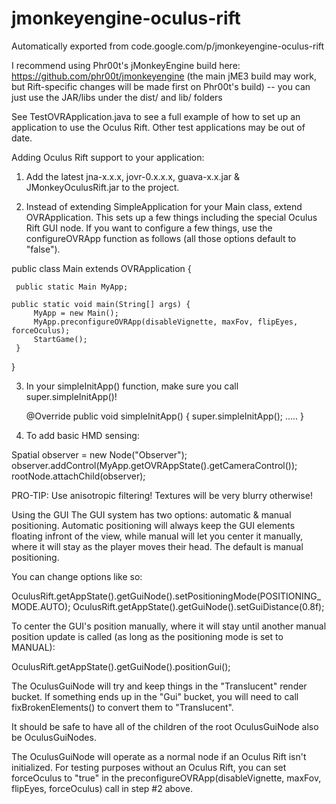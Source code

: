 # jmonkeyengine-oculus-rift
Automatically exported from code.google.com/p/jmonkeyengine-oculus-rift


I recommend using Phr00t's jMonkeyEngine build here: https://github.com/phr00t/jmonkeyengine (the main jME3 build may work, but Rift-specific changes will be made first on Phr00t's build) -- you can just use the JAR/libs under the dist/ and lib/ folders

See TestOVRApplication.java to see a full example of how to set up an application to use the Oculus Rift. Other test applications may be out of date.

Adding Oculus Rift support to your application:

1. Add the latest jna-x.x.x, jovr-0.x.x.x, guava-x.x.jar & JMonkeyOculusRift.jar to the project.

2. Instead of extending SimpleApplication for your Main class, extend OVRApplication. This sets up a few things including the special Oculus Rift GUI node. If you want to configure a few things, use the configureOVRApp function as follows (all those options default to "false").

 public class Main extends OVRApplication {
     
     public static Main MyApp;
 
    public static void main(String[] args) {
         MyApp = new Main();
         MyApp.preconfigureOVRApp(disableVignette, maxFov, flipEyes, forceOculus);
         StartGame();
     }
 }

3. In your simpleInitApp() function, make sure you call super.simpleInitApp()!

     @Override
     public void simpleInitApp() {
         super.simpleInitApp();
         .....
     }
 
4. To add basic HMD sensing:

 Spatial observer = new Node("Observer");
 observer.addControl(MyApp.getOVRAppState().getCameraControl());
 rootNode.attachChild(observer);
 
PRO-TIP: Use anisotropic filtering! Textures will be very blurry otherwise!

Using the GUI
The GUI system has two options: automatic & manual positioning. Automatic positioning will always keep the GUI elements floating infront of the view, while manual will let you center it manually, where it will stay as the player moves their head. The default is manual positioning.

You can change options like so:

 OculusRift.getAppState().getGuiNode().setPositioningMode(POSITIONING_MODE.AUTO);
 OculusRift.getAppState().getGuiNode().setGuiDistance(0.8f);
 
To center the GUI's position manually, where it will stay until another manual position update is called (as long as the positioning mode is set to MANUAL):

 OculusRift.getAppState().getGuiNode().positionGui();
 
The OculusGuiNode will try and keep things in the "Translucent" render bucket. If something ends up in the "Gui" bucket, you will need to call fixBrokenElements() to convert them to "Translucent".

It should be safe to have all of the children of the root OculusGuiNode also be OculusGuiNodes.

The OculusGuiNode will operate as a normal node if an Oculus Rift isn't initialized. For testing purposes without an Oculus Rift, you can set forceOculus to "true" in the preconfigureOVRApp(disableVignette, maxFov, flipEyes, forceOculus) call in step #2 above.
